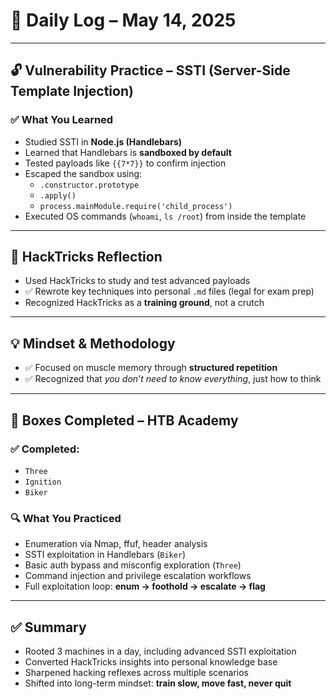 # 🧠 Daily Log – May 14, 2025

---

## 🔓 Vulnerability Practice – SSTI (Server-Side Template Injection)

### ✅ What You Learned
- Studied SSTI in **Node.js (Handlebars)**
- Learned that Handlebars is **sandboxed by default**
- Tested payloads like `{{7*7}}` to confirm injection
- Escaped the sandbox using:
  - `.constructor.prototype`
  - `.apply()`
  - `process.mainModule.require('child_process')`
- Executed OS commands (`whoami`, `ls /root`) from inside the template

---

## 🧠 HackTricks Reflection
- Used HackTricks to study and test advanced payloads
- ✅ Rewrote key techniques into personal `.md` files (legal for exam prep)
- Recognized HackTricks as a **training ground**, not a crutch

---

## 💡 Mindset & Methodology

- ✅ Focused on muscle memory through **structured repetition**
- ✅ Recognized that *you don’t need to know everything*, just how to think

---

## 🏁 Boxes Completed – HTB Academy

### ✅ Completed:
- `Three`
- `Ignition`
- `Biker`

### 🔍 What You Practiced
- Enumeration via Nmap, ffuf, header analysis
- SSTI exploitation in Handlebars (`Biker`)
- Basic auth bypass and misconfig exploration (`Three`)
- Command injection and privilege escalation workflows
- Full exploitation loop: **enum → foothold → escalate → flag**

---

## ✅ Summary

- Rooted 3 machines in a day, including advanced SSTI exploitation
- Converted HackTricks insights into personal knowledge base
- Sharpened hacking reflexes across multiple scenarios
- Shifted into long-term mindset: **train slow, move fast, never quit**
